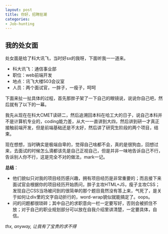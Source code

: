 ```yaml
---
layout: post
title: 你好，招聘狂潮
categories:
- Job-hunting
---
```


我的处女面
--------------------------

处女面是给了科大讯飞，当时好sx的我呀，下面听我一一道来。

- 科大讯飞：通信事业部
- 职位：web前端开发
- 地点：讯飞大楼503会议室
- 人员：两个面试官，一胖子，一瘦子，呵呵

下面来扯一扯具体的过程，首先那胖子架了一下自己的眼镜说，说说你自己吧，然后就有了以下的一幕。

我先从现在在科大CMET读研二，然后追溯回本科在哈工大的日子，说自己本科并不是计算机专业的，coding能力差，从大一一直讲到大四，然后讲到研一才真正接触前端开发，但是前端基础还是不太好，然后讲了研究生阶段的两个项目，结束。

现在想想，当时确实是极端自卑的，觉得自己啥都不会，真的是很狗血，回想过来，去面试的时候怎么滴都该先是自己正视自己，但是并非一味地告诉自己不行，告诉别人你不行，这是完全不对的做法，mark一记。

**总结**：

- 他们貌似只对我的项目经历感兴趣，拥有项目经历是非常重要的；而且接下来面试官会根据你的项目经历开始质问，胖子主攻HTML+JS，瘦子主攻CSS；发现自己CSS当场被问到的很简单的那个题目竟然没有答上来，气死了，是关于如何让div里的文字自动折行的，word-wrap貌似就能搞定了。oops。
- 问的问题都很琐碎；其中自己的求职意向一栏一定要写好，否则会被抓住不放；对于自己的职业规划部分可以放在自我介绍里讲清楚，一定要具体，自信。

*thx, anyway, 让我有了宝贵的求不得*